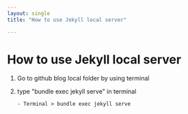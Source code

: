 ```yaml
---
layout: single
title: "How to use Jekyll local server"

---
```


# How to use Jekyll local server



1. Go to github blog local folder by using terminal

2. type "bundle exec jekyll serve" in terminal

   ```
   - Terminal > bundle exec jekyll serve
   
   ```

   

   ```
   
   
   ```
